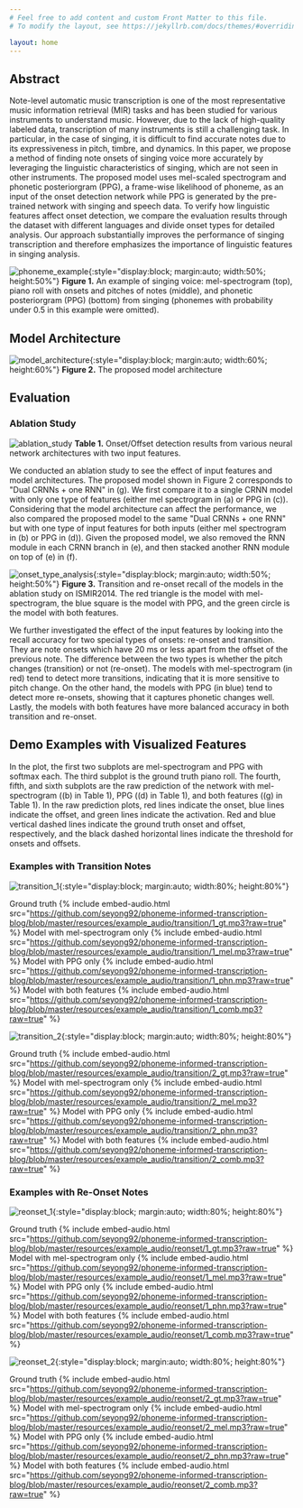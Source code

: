 ```yaml
---
# Feel free to add content and custom Front Matter to this file.
# To modify the layout, see https://jekyllrb.com/docs/themes/#overriding-theme-defaults

layout: home
---
```


## Abstract

Note-level automatic music transcription is one of the most representative music information retrieval (MIR) tasks and has been studied for various instruments to understand music. However, due to the lack of high-quality labeled data, transcription of many instruments is still a challenging task. In particular, in the case of singing, it is difficult to find accurate notes due to its expressiveness in pitch, timbre, and dynamics. In this paper, we propose a method of finding note onsets of singing voice more accurately by leveraging the linguistic characteristics of singing, which are not seen in other instruments. The proposed model uses mel-scaled spectrogram and phonetic posteriorgram (PPG), a frame-wise likelihood of phoneme, as an input of the onset detection network while PPG is generated by the pre-trained network with singing and speech data. To verify how linguistic features affect onset detection, we compare the evaluation results through the dataset with different languages and divide onset types for detailed analysis. Our approach substantially improves the performance of singing transcription and therefore emphasizes the importance of linguistic features in singing analysis.

![phoneme_example](resources/phoneme_example.png){:style="display:block; margin:auto; width:50%; height:50%"}
**Figure 1.** An example of singing voice: mel-spectrogram (top), piano roll with onsets and pitches of notes (middle), and phonetic posteriorgram (PPG) (bottom) from singing (phonemes with probability under 0.5 in this example were omitted).

## Model Architecture

![model_architecture](resources/model_architecture.png){:style="display:block; margin:auto; width:60%; height:60%"}
**Figure 2.** The proposed model architecture

## Evaluation

### Ablation Study

![ablation_study](resources/ablation_study.png)
**Table 1.** Onset/Offset detection results from various neural network architectures with two input features.

We conducted an ablation study to see the effect of input features and model architectures. The proposed model shown in Figure 2 corresponds to "Dual CRNNs + one RNN" in (g). We first compare it to a single CRNN model with only one type of features (either mel spectrogram in (a) or PPG in (c)). Considering that the model architecture can affect the performance, we also compared the proposed model to the same "Dual CRNNs + one RNN" but with one type of input features for both inputs (either mel spectrogram in (b) or PPG in (d)). Given the proposed model, we also removed the RNN module in each CRNN branch in (e), and then stacked another RNN module on top of (e) in (f).

![onset_type_analysis](resources/onset_type_analysis.png){:style="display:block; margin:auto; width:50%; height:50%"}
**Figure 3.** Transition and re-onset recall of the models in the ablation study on ISMIR2014. The red triangle is the model with mel-spectrogram, the blue square is the model with PPG, and the green circle is the model with both features.

We further investigated the effect of the input features by looking into the recall accuracy for two special types of onsets: re-onset and transition. They are note onsets which have 20 ms or less apart from the offset of the previous note. The difference between the two types is whether the pitch changes (transition) or not (re-onset). The models with mel-spectrogram (in red) tend to detect more transitions, indicating that it is more sensitive to pitch change. On the other hand, the models with PPG (in blue) tend to detect more re-onsets, showing that it captures phonetic changes well. Lastly, the models with both features have more balanced accuracy in both transition and re-onset.

## Demo Examples with Visualized Features

In the plot, the first two subplots are mel-spectrogram and PPG with softmax each. The third subplot is the ground truth piano roll. The fourth, fifth, and sixth subplots are the raw prediction of the network with mel-spectrogram ((b) in Table 1), PPG ((d) in Table 1), and both features ((g) in Table 1). In the raw prediction plots, red lines indicate the onset, blue lines indicate the offset, and green lines indicate the activation. Red and blue vertical dashed lines indicate the ground truth onset and offset, respectively, and the black dashed horizontal lines indicate the threshold for onsets and offsets.

### Examples with Transition Notes

![transition_1](resources/example_plot/transition/1.png){:style="display:block; margin:auto; width:80%; height:80%"}

Ground truth
{% include embed-audio.html src="https://github.com/seyong92/phoneme-informed-transcription-blog/blob/master/resources/example_audio/transition/1_gt.mp3?raw=true" %}
Model with mel-spectrogram only
{% include embed-audio.html src="https://github.com/seyong92/phoneme-informed-transcription-blog/blob/master/resources/example_audio/transition/1_mel.mp3?raw=true" %}
Model with PPG only
{% include embed-audio.html src="https://github.com/seyong92/phoneme-informed-transcription-blog/blob/master/resources/example_audio/transition/1_phn.mp3?raw=true" %}
Model with both features
{% include embed-audio.html src="https://github.com/seyong92/phoneme-informed-transcription-blog/blob/master/resources/example_audio/transition/1_comb.mp3?raw=true" %}

![transition_2](resources/example_plot/transition/2.png){:style="display:block; margin:auto; width:80%; height:80%"}

Ground truth
{% include embed-audio.html src="https://github.com/seyong92/phoneme-informed-transcription-blog/blob/master/resources/example_audio/transition/2_gt.mp3?raw=true" %}
Model with mel-spectrogram only
{% include embed-audio.html src="https://github.com/seyong92/phoneme-informed-transcription-blog/blob/master/resources/example_audio/transition/2_mel.mp3?raw=true" %}
Model with PPG only
{% include embed-audio.html src="https://github.com/seyong92/phoneme-informed-transcription-blog/blob/master/resources/example_audio/transition/2_phn.mp3?raw=true" %}
Model with both features
{% include embed-audio.html src="https://github.com/seyong92/phoneme-informed-transcription-blog/blob/master/resources/example_audio/transition/2_comb.mp3?raw=true" %}

### Examples with Re-Onset Notes

![reonset_1](resources/example_plot/reonset/1.png){:style="display:block; margin:auto; width:80%; height:80%"}

Ground truth
{% include embed-audio.html src="https://github.com/seyong92/phoneme-informed-transcription-blog/blob/master/resources/example_audio/reonset/1_gt.mp3?raw=true" %}
Model with mel-spectrogram only
{% include embed-audio.html src="https://github.com/seyong92/phoneme-informed-transcription-blog/blob/master/resources/example_audio/reonset/1_mel.mp3?raw=true" %}
Model with PPG only
{% include embed-audio.html src="https://github.com/seyong92/phoneme-informed-transcription-blog/blob/master/resources/example_audio/reonset/1_phn.mp3?raw=true" %}
Model with both features
{% include embed-audio.html src="https://github.com/seyong92/phoneme-informed-transcription-blog/blob/master/resources/example_audio/reonset/1_comb.mp3?raw=true" %}

![reonset_2](resources/example_plot/reonset/1.png){:style="display:block; margin:auto; width:80%; height:80%"}

Ground truth
{% include embed-audio.html src="https://github.com/seyong92/phoneme-informed-transcription-blog/blob/master/resources/example_audio/reonset/2_gt.mp3?raw=true" %}
Model with mel-spectrogram only
{% include embed-audio.html src="https://github.com/seyong92/phoneme-informed-transcription-blog/blob/master/resources/example_audio/reonset/2_mel.mp3?raw=true" %}
Model with PPG only
{% include embed-audio.html src="https://github.com/seyong92/phoneme-informed-transcription-blog/blob/master/resources/example_audio/reonset/2_phn.mp3?raw=true" %}
Model with both features
{% include embed-audio.html src="https://github.com/seyong92/phoneme-informed-transcription-blog/blob/master/resources/example_audio/reonset/2_comb.mp3?raw=true" %}
